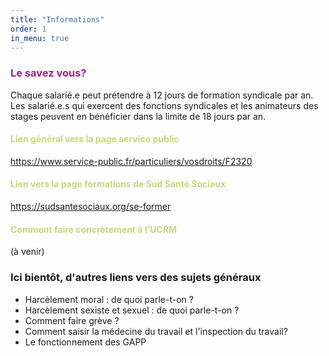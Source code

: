 ```yaml
---
title: "Informations"
order: 1
in_menu: true
---
```

<p>
<h3><font color="#A02383">Le savez vous?</font></h3>
Chaque salarié.e peut prétendre à 12 jours de formation syndicale par an. Les salarié.e.s qui exercent des fonctions syndicales et les animateurs des stages peuvent en bénéficier dans la limite de 18 jours par an.
<p>
<p>
<h4><font color="#C5D97A">Lien général vers la page service public </font></h4>
<p>
<a href="https://www.service-public.fr/particuliers/vosdroits/F2320">https://www.service-public.fr/particuliers/vosdroits/F2320</a>
<p>

<h4><font color="#C5D97A">Lien vers la page formations de Sud Santé Sociaux </font></h4>
<p>
<a href="https://sudsantesociaux.org/se-former">https://sudsantesociaux.org/se-former</a>
<p>

<h4><font color="#C5D97A">Comment faire concrètement à l'UCRM </font></h4>
(à venir)

### Ici bientôt, d'autres liens vers des sujets généraux 
- Harcèlement moral : de quoi parle-t-on ?
- Harcèlement sexiste et sexuel : de quoi parle-t-on ?
- Comment faire grève ? 
- Comment saisir la médecine du travail et l'inspection du travail? 
- Le fonctionnement des GAPP 